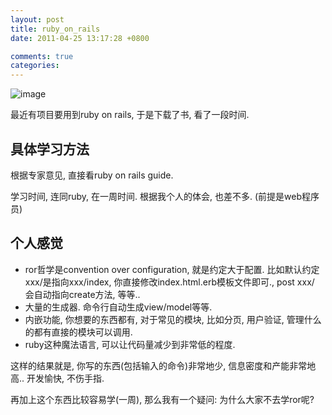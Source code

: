 ```yaml
---
layout: post
title: ruby_on_rails
date: 2011-04-25 13:17:28 +0800

comments: true
categories: 
---
```


![image](http://www.webaxes.com/wp-content/uploads/2010/06/ruby-on-rails.jpg)

最近有项目要用到ruby on rails, 于是下载了书, 看了一段时间.

具体学习方法
------------------------------

根据专家意见, 直接看ruby on rails guide.

学习时间, 连同ruby, 在一周时间. 根据我个人的体会, 也差不多.
(前提是web程序员)

个人感觉
------------------------------

-   ror哲学是convention over configuration, 就是约定大于配置.
    比如默认约定xxx/是指向xxx/index,
    你直接修改index.html.erb模板文件即可., post xxx/
    会自动指向create方法, 等等..
-   大量的生成器. 命令行自动生成view/model等等.
-   内嵌功能, 你想要的东西都有, 对于常见的模块, 比如分页, 用户验证,
    管理什么的都有直接的模块可以调用.
-   ruby这种魔法语言, 可以让代码量减少到非常低的程度.

这样的结果就是, 你写的东西(包括输入的命令)非常地少,
信息密度和产能非常地高.. 开发愉快, 不伤手指.

再加上这个东西比较容易学(一周), 那么我有一个疑问: 为什么大家不去学ror呢?
